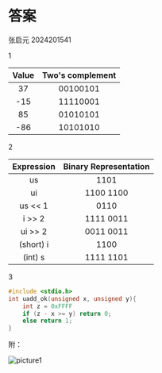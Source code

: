 # 答案

张启元 2024201541

1

|**Value**|**Two's complement**|
|:---:|:---:|
|37| 00100101|
|-15| 11110001|
| 85|01010101|
| -86|10101010|

2

|**Expression**|**Binary Representation**|
|:--:|:--:|
|us|1101 |
|ui|1100 1100|
|us << 1|0110|
|i >> 2|1111 0011|
|ui >> 2|0011 0011|
|(short) i|1100|
|(int) s|1111 1101|

3

```C
#include <stdio.h>
int uadd_ok(unsigned x, unsigned y){
    int z = 0xFFFF
    if (z - x >= y) return 0;
    else return 1;
}
```

附：

![picture1](/home/zhangqiyuan/ICS1-Lab/Homework/hw2.jpg)